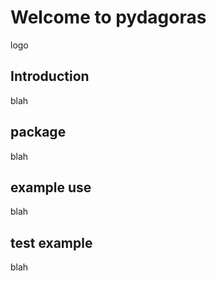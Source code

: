 # Welcome to pydagoras

logo

## Introduction
blah

## package
blah

## example use
blah


## test example
blah

